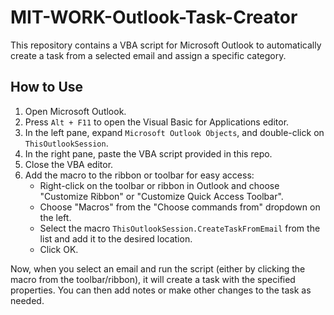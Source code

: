 # MIT-WORK-Outlook-Task-Creator

This repository contains a VBA script for Microsoft Outlook to automatically create a task from a selected email and assign a specific category.

## How to Use

1. Open Microsoft Outlook.
2. Press `Alt + F11` to open the Visual Basic for Applications editor.
3. In the left pane, expand `Microsoft Outlook Objects`, and double-click on `ThisOutlookSession`.
4. In the right pane, paste the VBA script provided in this repo.
5. Close the VBA editor.
6. Add the macro to the ribbon or toolbar for easy access:
   - Right-click on the toolbar or ribbon in Outlook and choose "Customize Ribbon" or "Customize Quick Access Toolbar".
   - Choose "Macros" from the "Choose commands from" dropdown on the left.
   - Select the macro `ThisOutlookSession.CreateTaskFromEmail` from the list and add it to the desired location.
   - Click OK.

Now, when you select an email and run the script (either by clicking the macro from the toolbar/ribbon), it will create a task with the specified properties. You can then add notes or make other changes to the task as needed.

